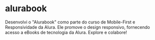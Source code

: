 # alurabook
Desenvolvi o "Alurabook" como parte do curso de Mobile-First e Responsividade da Alura. Ele promove o design responsivo, fornecendo acesso a eBooks de tecnologia da Alura. Explore e colabore!
